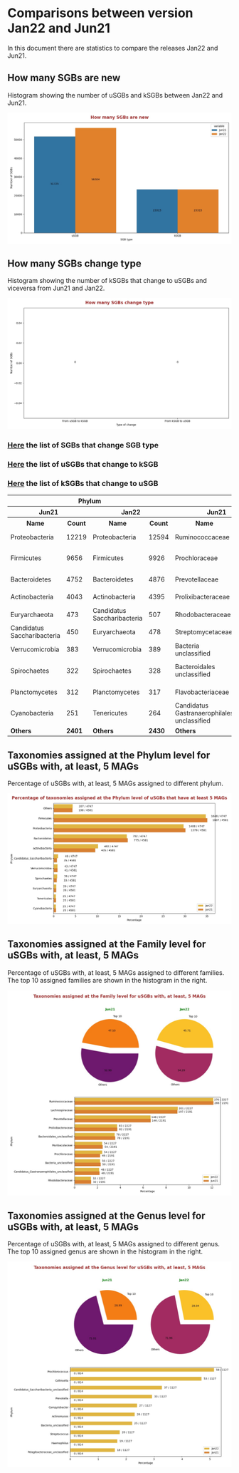 # Comparisons between version Jan22 and Jun21
In this document there are statistics to compare the releases Jan22 and Jun21.


## How many SGBs are new
Histogram showing the number of uSGBs and kSGBs between Jan22 and Jun21.

![How many SGBs are new](pictures/second_fig1.jpg)


## How many SGBs change type
Histogram showing the number of kSGBs that change to uSGBs and viceversa from Jun21 and Jan22.

![How many SGBs change type](pictures/second_fig2.jpg)


### [Here](pages/df_second_fig2.md) the list of SGBs that change SGB type

### [Here](pages/df_second_fig2_upgrade.md) the list of uSGBs that change to kSGB

### [Here](pages/df_second_fig2_downgrade.md) the list of kSGBs that change to uSGB

<table><tr><th colspan = '4' style = 'text-align: center'>Phylum</th><th colspan = '4' style = 'text-align: center'>Family</th><th colspan = '4' style = 'text-align: center'>Genus</th><th colspan = '4' style = 'text-align: center'>Species</th></tr><tr><th colspan = '2' style = 'text-align: center'>Jun21</th><th colspan = '2' style = 'text-align: center'>Jan22</th><th colspan = '2' style = 'text-align: center'>Jun21</th><th colspan = '2' style = 'text-align: center'>Jan22</th><th colspan = '2' style = 'text-align: center'>Jun21</th><th colspan = '2' style = 'text-align: center'>Jan22</th><th colspan = '2' style = 'text-align: center'>Jun21</th><th colspan = '2' style = 'text-align: center'>Jan22</th></tr><tr><th style = 'text-align: center'>Name</th><th style = 'text-align: center'>Count</th><th style = 'text-align: center'>Name</th><th style = 'text-align: center'>Count</th><th style = 'text-align: center'>Name</th><th style = 'text-align: center'>Count</th><th style = 'text-align: center'>Name</th><th style = 'text-align: center'>Count</th><th style = 'text-align: center'>Name</th><th style = 'text-align: center'>Count</th><th style = 'text-align: center'>Name</th><th style = 'text-align: center'>Count</th><th style = 'text-align: center'>Name</th><th style = 'text-align: center'>Count</th><th style = 'text-align: center'>Name</th><th style = 'text-align: center'>Count</th></tr><tr><td>Proteobacteria</td><td>12219</td><td>Proteobacteria</td><td>12594</td><td>Ruminococcaceae</td><td>602</td><td>Ruminococcaceae</td><td>607</td><td>Prochlorococcus</td><td>763</td><td>Prochlorococcus</td><td>797</td><td>Rhizobiales bacterium</td><td>90</td><td>Rhizobiales bacterium</td><td>90</td></tr><tr><td>Firmicutes</td><td>9656</td><td>Firmicutes</td><td>9926</td><td>Prochloraceae</td><td>496</td><td>Prochloraceae</td><td>563</td><td>Pelagibacteraceae unclassified</td><td>608</td><td>Candidatus Saccharibacteria unclassified</td><td>639</td><td>Pseudomonas fluorescens</td><td>67</td><td>Pseudomonas fluorescens</td><td>67</td></tr><tr><td>Bacteroidetes</td><td>4752</td><td>Bacteroidetes</td><td>4876</td><td>Prevotellaceae</td><td>332</td><td>Prevotellaceae</td><td>342</td><td>Collinsella</td><td>294</td><td>Pelagibacteraceae unclassified</td><td>610</td><td>Buchnera aphidicola</td><td>53</td><td>Buchnera aphidicola</td><td>53</td></tr><tr><td>Actinobacteria</td><td>4043</td><td>Actinobacteria</td><td>4395</td><td>Prolixibacteraceae</td><td>269</td><td>Prolixibacteraceae</td><td>270</td><td>Candidatus Pelagibacter</td><td>233</td><td>Campylobacter</td><td>347</td><td>Streptococcus mitis</td><td>41</td><td>Streptococcus mitis</td><td>41</td></tr><tr><td>Euryarchaeota</td><td>473</td><td>Candidatus Saccharibacteria</td><td>507</td><td>Rhodobacteraceae</td><td>248</td><td>Rhodobacteraceae</td><td>263</td><td>Pelagibacterales unclassified</td><td>158</td><td>Collinsella</td><td>294</td><td>Blattabacterium cuenoti</td><td>39</td><td>Blattabacterium cuenoti</td><td>39</td></tr><tr><td>Candidatus Saccharibacteria</td><td>450</td><td>Euryarchaeota</td><td>478</td><td>Streptomycetaceae</td><td>216</td><td>Bacteria unclassified</td><td>212</td><td>Bacteria unclassified</td><td>125</td><td>Candidatus Pelagibacter</td><td>233</td><td>Lachnospiraceae bacterium</td><td>33</td><td>Lachnospiraceae bacterium</td><td>33</td></tr><tr><td>Verrucomicrobia</td><td>383</td><td>Verrucomicrobia</td><td>389</td><td>Bacteria unclassified</td><td>212</td><td>Bacteroidales unclassified</td><td>205</td><td>Streptococcus</td><td>115</td><td>Streptococcus</td><td>223</td><td>Prochlorococcus marinus</td><td>29</td><td>Prochlorococcus marinus</td><td>29</td></tr><tr><td>Spirochaetes</td><td>322</td><td>Spirochaetes</td><td>328</td><td>Bacteroidales unclassified</td><td>205</td><td>Flavobacteriaceae</td><td>184</td><td>Candidatus Saccharibacteria unclassified</td><td>88</td><td>Bacteria unclassified</td><td>174</td><td>Stenotrophomonas maltophilia</td><td>28</td><td>Stenotrophomonas maltophilia</td><td>28</td></tr><tr><td>Planctomycetes</td><td>312</td><td>Planctomycetes</td><td>317</td><td>Flavobacteriaceae</td><td>181</td><td>Pelagibacteraceae</td><td>174</td><td>Campylobacter</td><td>83</td><td>Pelagibacterales unclassified</td><td>158</td><td>Pseudomonas viridiflava</td><td>26</td><td>Pseudomonas viridiflava</td><td>26</td></tr><tr><td>Cyanobacteria</td><td>251</td><td>Tenericutes</td><td>264</td><td>Candidatus Gastranaerophilales unclassified</td><td>136</td><td>Candidatus Gastranaerophilales unclassified</td><td>137</td><td>Alphaproteobacteria unclassified</td><td>76</td><td>Actinomyces</td><td>143</td><td>bacterium</td><td>25</td><td>bacterium</td><td>25</td></tr><tr style = 'font-weight: bold'><td>Others</td><td>2401</td><td>Others</td><td>2430</td><td>Others</td><td>5601</td><td>Others</td><td>5831</td><td>Others</td><td>3889</td><td>Others</td><td>5454</td><td>Others</td><td>22744</td><td>Others</td><td>22744</td></tr></table>

## Taxonomies assigned at the Phylum level for uSGBs with, at least, 5 MAGs
Percentage of uSGBs with, at least, 5 MAGs assigned to different phylum.

![Percentage of taxonomies assigned at the Phylum level of uSGBs that have at least 5 MAGs](pictures/second_fig3.jpg)


## Taxonomies assigned at the Family level for uSGBs with, at least, 5 MAGs
Percentage of uSGBs with, at least, 5 MAGs assigned to different families. The top 10 assigned families are shown in the histogram in the right.

![Taxonomies assigned at the Family level for uSGBs with, at least, 5 MAGs](pictures/second_fig4.jpg)


## Taxonomies assigned at the Genus level for uSGBs with, at least, 5 MAGs
Percentage of uSGBs with, at least, 5 MAGs assigned to different genus. The top 10 assigned genus are shown in the histogram in the right.

![Taxonomies assigned at the Genus level for uSGBs with, at least, 5 MAGs](pictures/second_fig5.jpg)


